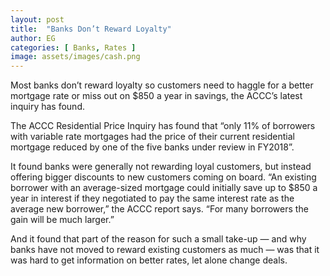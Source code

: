 ```yaml
---
layout: post
title:  "Banks Don’t Reward Loyalty"
author: EG
categories: [ Banks, Rates ]
image: assets/images/cash.png
---
```

Most banks don’t reward loyalty so customers need to
haggle for a better mortgage rate or miss out on $850
a year in savings, the ACCC’s latest inquiry has found.

The ACCC Residential Price Inquiry has found that “only
11% of borrowers with variable rate mortgages had the
price of their current residential mortgage reduced by
one of the five banks under review in FY2018”.

It found banks were generally not rewarding loyal
customers, but instead offering bigger discounts to
new customers coming on board.
“An existing borrower with an average-sized mortgage
could initially save up to $850 a year in interest if they
negotiated to pay the same interest rate as the average
new borrower,” the ACCC report says. “For many
borrowers the gain will be much larger.”

And it found that part of the reason for such a small
take-up — and why banks have not moved to reward
existing customers as much — was that it was hard to
get information on better rates, let alone change deals.
